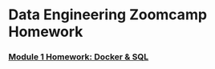 # Data Engineering Zoomcamp Homework

### [Module 1 Homework: Docker & SQL](/01-docker-terraform/homework.md)